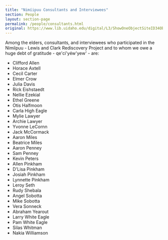 ```yaml
---
title: "Nimíipuu Consultants and Interviewees"
section: People
layout: section-page
permalink: /people/consultants.html
original: https://www.lib.uidaho.edu/digital/L3/ShowOneObjectSiteID34ObjectID302.html
---
```


Among the elders, consultants, and interviewees who participated in the Nimíipuu - Lewis and Clark Rediscovery Project and to whom we owe a huge debt of gratitude - qe'ci'yéw'yew' - are:

- Clifford Allen
- Horace Axtell
- Cecil Carter
- Elmer Crow
- Julia Davis
- Rick Eishstaedt
- Nellie Ezekial
- Ethel Greene
- Otis Halfmoon
- Carla High Eagle
- Mylie Lawyer
- Archie Lawyer
- Yvonne LeCornn
- Jack McCormack
- Aaron Miles
- Beatrice Miles
- Aaron Penney
- Sam Penney
- Kevin Peters
- Allen Pinkham
- D'Lisa Pinkham
- Josiah Pinkham
- Lynnette Pinkham
- Leroy Seth
- Rudy Shebala
- Angel Sobotta
- Mike Sobotta
- Vera Sonneck
- Abraham Yearout
- Larry White Eagle
- Pam White Eagle
- Silas Whitman
- Nakia Williamson
